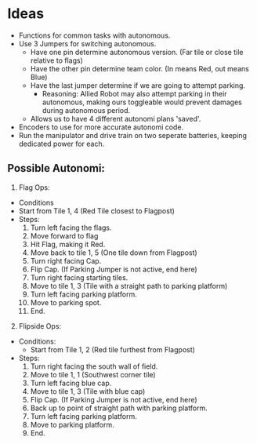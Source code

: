 # Ideas
* Functions for common tasks with autonomous.
* Use 3 Jumpers for switching autonomous.
  * Have one pin determine autonomous version. (Far tile or close tile relative to flags)
  * Have the other pin determine team color. (In means Red, out means Blue)
  * Have the last jumper determine if we are going to attempt parking.
    * Reasoning: Allied Robot may also attempt parking in their autonomous, making ours toggleable would prevent damages during autonomous period.
  * Allows us to have 4 different autonomi plans 'saved'.
* Encoders to use for more accurate autonomi code.
* Run the manipulator and drive train on two seperate batteries, keeping dedicated power for each.

## Possible Autonomi:
1. Flag Ops:
* Conditions
 * Start from Tile 1, 4 (Red Tile closest to Flagpost)
 * Steps:
   1. Turn left facing the flags.
   2. Move forward to flag
   3. Hit Flag, making it Red.
   4. Move back to tile 1, 5 (One tile down from Flagpost)
   5. Turn right facing Cap.
   6. Flip Cap. (If Parking Jumper is not active, end here)
   7. Turn right facing starting tiles.
   8. Move to tile 1, 3 (Tile with a straight path to parking platform)
   9. Turn left facing parking platform.
   10. Move to parking spot.
   11. End.

2. Flipside Ops:
* Conditions:
  * Start from Tile 1, 2 (Red tile furthest from Flagpost)
* Steps:
  1. Turn right facing the south wall of field.
  2. Move to tile 1, 1 (Southwest corner tile)
  3. Turn left facing blue cap.
  4. Move to tile 1, 3 (Tile with blue cap)
  5. Flip Cap. (If Parking Jumper is not active, end here)
  6. Back up to point of straight path with parking platform.
  7. Turn left facing parking platform.
  8. Move to parking platform.
  9. End.
